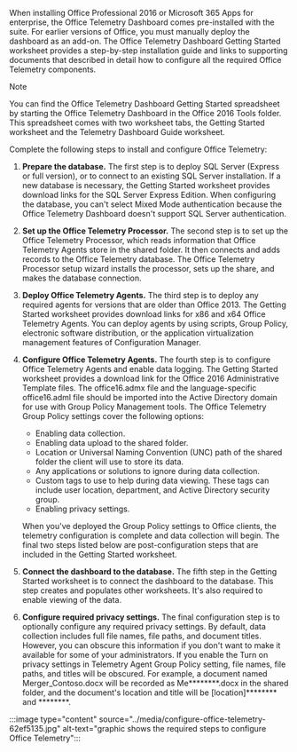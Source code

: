 When installing Office Professional 2016 or Microsoft 365 Apps for enterprise, the Office Telemetry Dashboard comes pre-installed with the suite. For earlier versions of Office, you must manually deploy the dashboard as an add-on. The Office Telemetry Dashboard Getting Started worksheet provides a step-by-step installation guide and links to supporting documents that described in detail how to configure all the required Office Telemetry components.

> [!NOTE]
> You can find the Office Telemetry Dashboard Getting Started spreadsheet by starting the Office Telemetry Dashboard in the Office 2016 Tools folder. This spreadsheet comes with two worksheet tabs, the Getting Started worksheet and the Telemetry Dashboard Guide worksheet.

Complete the following steps to install and configure Office Telemetry:

1.  **Prepare the database.** The first step is to deploy SQL Server (Express or full version), or to connect to an existing SQL Server installation. If a new database is necessary, the Getting Started worksheet provides download links for the SQL Server Express Edition. When configuring the database, you can't select Mixed Mode authentication because the Office Telemetry Dashboard doesn't support SQL Server authentication.
2.  **Set up the Office Telemetry Processor.** The second step is to set up the Office Telemetry Processor, which reads information that Office Telemetry Agents store in the shared folder. It then connects and adds records to the Office Telemetry database. The Office Telemetry Processor setup wizard installs the processor, sets up the share, and makes the database connection.
3.  **Deploy Office Telemetry Agents.** The third step is to deploy any required agents for versions that are older than Office 2013. The Getting Started worksheet provides download links for x86 and x64 Office Telemetry Agents. You can deploy agents by using scripts, Group Policy, electronic software distribution, or the application virtualization management features of Configuration Manager.
4.  **Configure Office Telemetry Agents.** The fourth step is to configure Office Telemetry Agents and enable data logging. The Getting Started worksheet provides a download link for the Office 2016 Administrative Template files. The office16.admx file and the language-specific office16.adml file should be imported into the Active Directory domain for use with Group Policy Management tools. The Office Telemetry Group Policy settings cover the following options:
    
     *  Enabling data collection.
     *  Enabling data upload to the shared folder.
     *  Location or Universal Naming Convention (UNC) path of the shared folder the client will use to store its data.
     *  Any applications or solutions to ignore during data collection.
     *  Custom tags to use to help during data viewing. These tags can include user location, department, and Active Directory security group.
     *  Enabling privacy settings.
    
    When you've deployed the Group Policy settings to Office clients, the telemetry configuration is complete and data collection will begin. The final two steps listed below are post-configuration steps that are included in the Getting Started worksheet.
5.  **Connect the dashboard to the database.** The fifth step in the Getting Started worksheet is to connect the dashboard to the database. This step creates and populates other worksheets. It's also required to enable viewing of the data.
6.  **Configure required privacy settings.** The final configuration step is to optionally configure any required privacy settings. By default, data collection includes full file names, file paths, and document titles. However, you can obscure this information if you don't want to make it available for some of your administrators. If you enable the Turn on privacy settings in Telemetry Agent Group Policy setting, file names, file paths, and titles will be obscured. For example, a document named Merger\_Contoso.docx will be recorded as Me\*\*\*\*\*\*\*\*.docx in the shared folder, and the document's location and title will be \[location\]\*\*\*\*\*\*\*\* and \*\*\*\*\*\*\*\*.

:::image type="content" source="../media/configure-office-telemetry-62ef5135.jpg" alt-text="graphic shows the required steps to configure Office Telemetry":::
